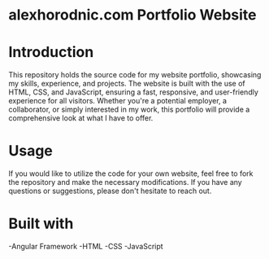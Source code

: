 # alexhorodnic.com Portfolio Website

# Introduction

This repository holds the source code for my website portfolio, showcasing my skills, experience, and projects. The website is built with the use of HTML, CSS, and JavaScript, ensuring a fast, responsive, and user-friendly experience for all visitors.
Whether you're a potential employer, a collaborator, or simply interested in my work, this portfolio will provide a comprehensive look at what I have to offer.

# Usage

If you would like to utilize the code for your own website, feel free to fork the repository and make the necessary modifications. If you have any questions or suggestions, please don't hesitate to reach out.

# Built with

-Angular Framework
-HTML
-CSS
-JavaScript
